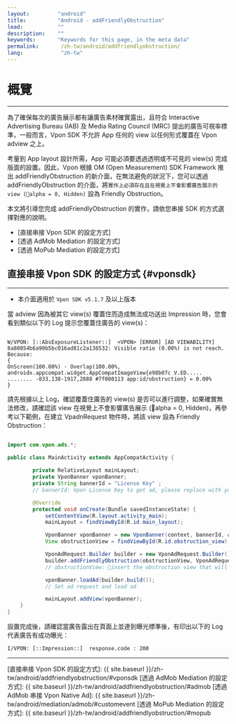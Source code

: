 ```yaml
---
layout:         "android"
title:          "Android - addFriendlyObstruction"
lead:           ""
description:    ""
keywords:       "Keywords for this page, in the meta data"
permalink:       /zh-tw/android/addfriendlyobstruction/
lang:            "zh-tw"
---
```


# 概覽
---

為了確保每次的廣告展示都有讓廣告素材確實露出，且符合 Interactive Advertising Bureau (IAB) 及 Media Rating Council (MRC) 提出的廣告可視率標準，一般而言，Vpon SDK 不允許 App 任何的 view 以任何形式覆蓋在 Vpon adview 之上。

考量到 App layout 設計所需，App 可能必須要透過透明或不可見的 view(s) 完成版面的設置。因此，Vpon 根據 OM (Open Measurement) SDK Framework 推出 addFriendlyObstruction 的新介面，在無法避免的狀況下，您可以透過 addFriendlyObstruction 的介面，將`實作上必須存在且在視覺上不會影響廣告展示的 view (alpha = 0, Hidden)` 設為 Friendly Obstruction。

本文將引導您完成 addFriendlyObstruction 的實作，請依您串接 SDK 的方式選擇對應的說明。

* [直接串接 Vpon SDK 的設定方式]
* [透過 AdMob Mediation 的設定方式]
* [透過 MoPub Mediation 的設定方式]


## 直接串接 Vpon SDK 的設定方式 {#vponsdk}
---

* 本介面適用於 `Vpon SDK v5.1.7` 及以上版本

當 adview 因為被其它 view(s) 覆蓋住而造成無法成功送出 Impression 時，您會看到類似以下的 Log 提示您覆蓋住廣告的 view(s)：

```

W/VPON: [::AbsExposureListener::]  <VPON> [ERROR] [AD VIEWABILITY] 8a80854b6a90b5bc016ad81c2a136532: Visible ratio (0.00%) is not reach. Because:
{
OnScreen(100.00%) - Overlap(100.00%, androidx.appcompat.widget.AppCompatImageView{e98b07c V.ED..... ........ -833,138-1917,2888 #7f080113 app:id/obstruction} = 0.00%
}
```

請先根據以上 Log，確認覆蓋住廣告的 view(s) 是否可以進行調整，如果確實無法修改，請確認該 view 在視覺上不會影響廣告展示 (alpha = 0, Hidden)，再參考以下範例，在建立 VpadnRequest 物件時，將該 view 設為 Friendly Obstruction：


```java

import com.vpon.ads.*;

public class MainActivity extends AppCompatActivity {
        
        private RelativeLayout mainLayout;
        private VponBanner vponBanner;
        private String bannerId = "License Key" ;
        // bannerId: Vpon License Key to get ad, please replace with your own one

        @Override
  	    protected void onCreate(Bundle savedInstanceState) {
            setContentView(R.layout.activity_main);
            mainLayout = findViewById(R.id.main_layout);

            VponBanner vponBanner = new VponBanner(context, bannerId, adSize);
            View obstructionView = findViewById(R.id.obstruction_view);

            VponAdRequest.Builder builder = new VponAdRequest.Builder();
            builder.addFriendlyObstruction(obstructionView, VponAdRequest.FriendlyObstructionPurpose.OTHER, "for demo");
            // obstructionView: insert the obstruction view that will be set as Friendly Obstruction

            vponBanner.loadAd(builder.build());
            // Set ad request and load ad

            mainLayout.addView(vponBanner);
  	}
}

```

設置完成後，請確認當廣告露出在頁面上並達到曝光標準後，有印出以下的 Log 代表廣告有成功曝光：

```
I/VPON: [::Impression::]  response.code : 200
```

<!-- ## 透過 AdMob Mediation 的設定方式 {#admob}
---

* 本介面適用於 `Vpon SDK v5.1.7` 及以上版本
* 本介面適用於 `Vpon AdMob Adapter v2.0.2` 及以上版本

當 adview 因為被其它 view(s) 覆蓋住而造成無法成功送出 Impression 時，您會看到類似以下的 Log 提示您覆蓋住廣告的 view(s)：

```
<VPON> [ERROR] [AD VIEWABILITY] 8a808182447617bf0144d414ff2a3db1: OnScreen ratio (2.67%) is not reach.
<VPON> [ERROR] [AD VIEWABILITY] 8a808182447617bf0144d414ff2a3db1: Visible ratio (40.00%) is not reach. Because: { OnScreen(100.00%) - Overlap(60.00%, <UIView: 0x10ec0d990; frame = (37.6667 465; 180 300); autoresize = RM+BM; layer = <CALayer: 0x283117a60>>) = 40.00%, }
```

請先根據以上 Log，確認覆蓋住廣告的 view(s) 是否可以進行調整，如果確實無法修改，請確認該 view 在視覺上不會影響廣告展示 (alpha = 0, Hidden)，再參考以下範例，將該 view 設為 Friendly Obstruction。如果您請求的是橫幅廣告或插頁廣告：

### Objective-c

```objc
GADRequest *request = [GADRequest request];
GADExtras *extra = [[GADExtras alloc] init];
extra.additionalParameters = @{
    @"friendlyObstructions": @[@{ @"view": _obstructView, @"purpose": @(2), @"desc": @"not_visible"}]
};
[request registerAdNetworkExtras:extra];
// friendlyObstructions: insert the obstruction view that will be set as Friendly Obstruction
// purpose: define the purpose of Friendly Obstruction
```

### Swift

```swift
let extra = GADExtras()
extra.additionalParameters = [
    "friendlyObstructions": [["view": UIView(), "purpose": 2, "desc": "not_visible"]]
    ]
request.register(extra)
// friendlyObstructions: insert the obstruction view that will be set as Friendly Obstruction
// purpose: define the purpose of Friendly Obstruction
```

如果您請求的是原生廣告，請先參考[透過 AdMob 串接 Vpon Native Ad] 完成自訂事件設定，再參考以下範例，完成實作：

### Objective-c

```objc
GADRequest *request = [GADRequest request];
GADCustomEventExtras *extra = [[GADCustomEventExtras alloc] init];
extra.additionalParameters = @{
    @"friendlyObstructions": @[@{ @"view": _obstructView, @"purpose": @(2), @"desc": @"not_visible"}]
};
[request registerAdNetworkExtras:extra];
// friendlyObstructions: insert the obstruction view that will be set as Friendly Obstruction
// purpose: define the purpose of Friendly Obstruction
```

### Swift

```swift
let extra = GADCustomEventExtras()
extra.additionalParameters = [
    "friendlyObstructions": [["view": UIView(), "purpose": 2, "desc": "not_visible"]]
    ]
request.register(extra)
// friendlyObstructions: insert the obstruction view that will be set as Friendly Obstruction
// purpose: define the purpose of Friendly Obstruction
```


## 透過 MoPub Mediation 的設定方式 {#mopub}
---

* 本介面適用於 `Vpon SDK v5.1.7` 及以上版本
* 本介面適用於 `MoPub SDK v5.13.0` 及以上版本
* 本介面適用於 `Vpon MoPub Adapter v2.0.4` 及以上版本

當 adview 因為被其它 view(s) 覆蓋住而造成無法成功送出 Impression 時，您會看到類似以下的 Log 提示您覆蓋住廣告的 view(s)：

```
<VPON> [ERROR] [AD VIEWABILITY] 8a808182447617bf0144d414ff2a3db1: OnScreen ratio (2.67%) is not reach.
<VPON> [ERROR] [AD VIEWABILITY] 8a808182447617bf0144d414ff2a3db1: Visible ratio (40.00%) is not reach. Because: { OnScreen(100.00%) - Overlap(60.00%, <UIView: 0x10ec0d990; frame = (37.6667 465; 180 300); autoresize = RM+BM; layer = <CALayer: 0x283117a60>>) = 40.00%, }
```

請先根據以上 Log，確認覆蓋住廣告的 view(s) 是否可以進行調整，如果確實無法修改，請確認該 view 在視覺上不會影響廣告展示 (alpha = 0, Hidden)，再參考以下範例，將該 view 設為 Friendly Obstruction：

### Objective-c

```objc
// For Banner Ads
self.mpBannerView = [[MPAdView alloc] initWithAdUnitId:MOPUB_BANNER_ID];
self.mpBannerView.delegate = self;
self.mpBannerView.localExtras = @{
    @"friendlyObstructions": @[@{ @"view": _obstructView, @"purpose": @(2), @"desc": @"not_visible"}]
};
[self.mpBannerView loadAd];

// For Interstitial Ads
self.mpInterstitial = [MPInterstitialAdController interstitialAdControllerForAdUnitId:MOPUB_INTERSTITIAL_ID];
self.mpInterstitial.delegate = self;
self.mpInterstitial.localExtras = @{
    @"friendlyObstructions": @[@{ @"view": _obstructView, @"purpose": @(2), @"desc": @"not_visible"}]
};
[self.mpInterstitial loadAd];

// For Native Ads
MPNativeAdRequestTargeting *targeting = [MPNativeAdRequestTargeting targeting];
targeting.desiredAssets = [NSSet setWithObjects:kAdTitleKey, kAdTextKey, kAdCTATextKey, kAdIconImageKey, kAdMainImageKey, kAdStarRatingKey, nil];
targeting.localExtras = @{
    @"friendlyObstructions": @[@{ @"view": _obstructView, @"purpose": @(2), @"desc": @"not_visible"}]
};
adRequest.targeting = targeting;

// friendlyObstructions: insert the obstruction view that will be set as Friendly Obstruction
// purpose: define the purpose of Friendly Obstruction
```

### Swift

```swift
// For Banner Ads
mpBannerView = MPAdView(adUnitId: "e036eb60cb694fe7b987f1af41a76eb9")
mpBannerView.localExtras = [
    "friendlyObstructions": [["view": UIView(), "purpose": 2, "desc": "not_visible"]]
]
mpBannerView.delegate = self
mpBannerView.loadAd()

// For Interstitial Ads
mpInterstitial = MPInterstitialAdController(forAdUnitId: "848bf4d03e7b4fdda02be232f8e6b4d1")
mpInterstitial.localExtras = [
    "friendlyObstructions": [["view": UIView(), "purpose": 2, "desc": "not_visible"]]
]
mpInterstitial.delegate = self
mpInterstitial.loadAd()

// For Native Ads
let targeting = MPNativeAdRequestTargeting()
targeting?.localExtras = [
    "friendlyObstructions": [["view": UIView(), "purpose": 2, "desc": "not_visible"]]
]

// friendlyObstructions: insert the obstruction view that will be set as Friendly Obstruction
// purpose: define the purpose of Friendly Obstruction
```



## Purpose of Friendly Obstruction
---
以下為可以選擇的 Friendly Obstruction 類型：

| Constant| Purpose |
|:--------|:--------|
| 0 | VpadnFriendlyObstructionMediaControls |
| 1 | VpadnFriendlyObstructionCloseAd |
| 2 | VpadnFriendlyObstructionNotVisible |
| 3 | VpadnFriendlyObstructionOther | -->



---
[直接串接 Vpon SDK 的設定方式]: {{ site.baseurl }}/zh-tw/android/addfriendlyobstruction/#vponsdk
[透過 AdMob Mediation 的設定方式]: {{ site.baseurl }}/zh-tw/android/addfriendlyobstruction/#admob
[透過 AdMob 串接 Vpon Native Ad]: {{ site.baseurl }}/zh-tw/android/mediation/admob/#customevent
[透過 MoPub Mediation 的設定方式]: {{ site.baseurl }}/zh-tw/android/addfriendlyobstruction/#mopub